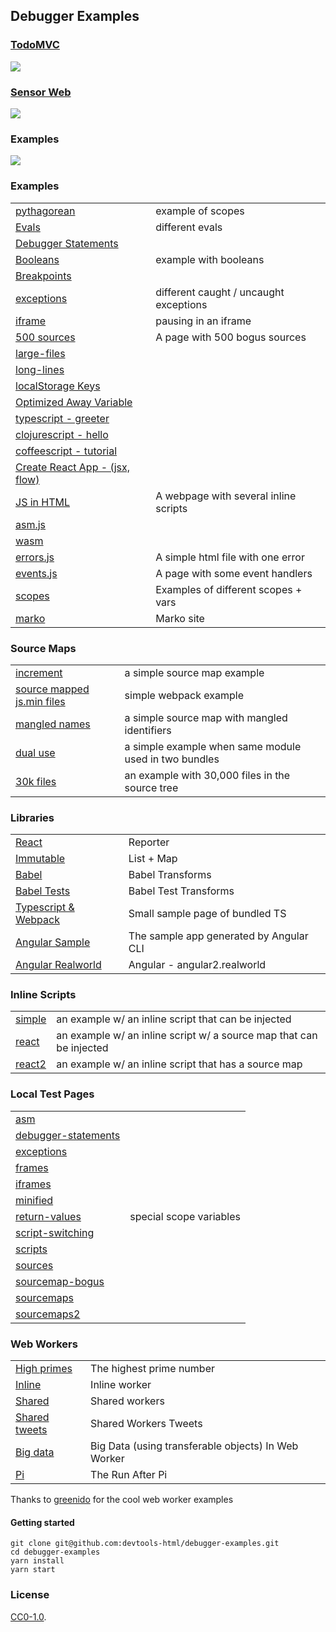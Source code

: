 ## Debugger Examples

### [TodoMVC](./examples/todomvc)
[![][todomvc-screen]](./examples/todomvc)

### [Sensor Web][sensor-url]

[![][sensor-screen]][sensor-url]

### Examples

[![][examples-screen]][examples-url]

### Examples

| | |
| --- | --- |
| [pythagorean](./examples/pythagorean) | example of scopes |
| [Evals](./examples/evals.html) | different evals |
| [Debugger Statements](./examples/debugger-statements.html) | |
| [Booleans](./examples/booleans) | example with booleans |
| [Breakpoints](./examples/breakpoints.html)||
| [exceptions](./examples/exceptions.html) | different caught / uncaught exceptions |
| [iframe](./examples/iframe.html) | pausing in an iframe |
| [500 sources](./examples/500-sources.html) | A page with 500 bogus sources |
| [large-files](./examples/large-files.html) | |
| [long-lines](./examples/long-lines) | |
| [localStorage Keys](./examples/localstorage-keys.html) | |
| [Optimized Away Variable](./examples/optimized-away.html) | |
| [typescript - greeter](./examples/typescript/greeter) | |
| [clojurescript - hello](./examples/clojurescript/hello.html) | |
| [coffeescript - tutorial](./examples/coffeescript/tutorial) | |
| [Create React App - (jsx, flow)](./examples/my-app/build) | |
| [JS in HTML](./examples/js-in-html.html) | A webpage with several inline scripts |
| [asm.js](./examples/asm.html) | |
| [wasm](./examples/wasm/fib/fib.index.html)||
| [errors.js](./examples/errors.html) | A simple html file with one error |
| [events.js](./examples/events.html) | A page with some event handlers |
| [scopes](./examples/scopes.html) | Examples of different scopes + vars |
| [marko](https://github.com/marko-js-samples/marko-webpack) | Marko site |

### Source Maps

| | |
| --- | --- |
| [increment](./examples/increment) | a simple source map example |
| [source mapped js.min files](http://wbamberg.github.io/example-websites/source-mapping/index.html) | simple webpack example|
| [mangled names](./examples/sequence-print/sequence_print.html) | a simple source map with mangled identifiers|
| [dual use](./examples/dualuse/dualuse.html) | a simple example when same module used in two bundles|
| [30k files](./examples/f30k/index.html) | an example with 30,000 files in the source tree|

### Libraries

| | |
| --- | --- |
| [React](https://devtools-reporter-hzsvksiqym.now.sh) |  Reporter |
| [Immutable](https://dbg-immutable.glitch.me/) | List + Map |
| [Babel](./examples/babel) | Babel Transforms |
| [Babel Tests](./examples/babel-tests) | Babel Test Transforms |
| [Typescript & Webpack](./examples/typescript/modules) | Small sample page of bundled TS |
| [Angular Sample](./examples/angular/sample) | The sample app generated by Angular CLI |
| [Angular Realworld](https://angular2.realworld.io/#/) | Angular - angular2.realworld |


### Inline Scripts

| | |
| --- | --- |
| [simple](./examples/scripts/simple.html) | an example w/ an inline script that can be injected |
| [react](./examples/scripts/react.html) | an example w/ an inline script w/ a source map that can be injected |
| [react2](./examples/scripts/react2.html) | an example w/ an inline script that has a source map |


### Local Test Pages

| | |
| --- | --- |
| [asm] | |
| [debugger-statements] | |
| [exceptions] | |
| [frames] | |
| [iframes] | |
| [minified] | |
| [return-values] | special scope variables |
| [script-switching] | |
| [scripts] | |
| [sources] | |
| [sourcemap-bogus] | |
| [sourcemaps] | |
| [sourcemaps2] | |

### Web Workers

| | |
| --- | --- |
| [High primes](./examples/workers/high-prime.html) | The highest prime number |
| [Inline](./examples/workers/inline.html) | Inline worker |
| [Shared](./examples/workers/shared.html) | Shared workers |
| [Shared tweets](./examples/workers/shared-tweets.html) | Shared Workers Tweets |
| [Big data](./examples/workers/big-data.html) | Big Data (using transferable objects) In Web Worker |
| [Pi](./examples/workers/pi.html) | The Run After Pi |

Thanks to [greenido] for the cool web worker examples

#### Getting started

```
git clone git@github.com:devtools-html/debugger-examples.git
cd debugger-examples
yarn install
yarn start
```


[todomvc-screen]: https://cloud.githubusercontent.com/assets/254562/22754631/3644ed8a-ee0e-11e6-9ada-17ca36f7e0cf.png
[sensor-screen]: https://cloud.githubusercontent.com/assets/254562/22754691/6f316e70-ee0e-11e6-9136-83238cd3e530.png
[sensor-url]: http://aws-sensorweb-static-site.s3-website-us-west-2.amazonaws.com

[examples-screen]:https://shipusercontent.com/e72dc7467d63d6ebcd69e504548534f8/Screen%20Shot%202017-07-12%20at%2011.48.25%20AM.png
[examples-url]: https://devtools-html.github.io/debugger-examples/examples/examples.html

[asm]:http://localhost:8000/integration/examples/doc-asm.html
[debugger-statements]:http://localhost:8000/integration/examples/doc-debugger-statements.html
[exceptions]:http://localhost:8000/integration/examples/doc-exceptions.html
[frames]:http://localhost:8000/integration/examples/doc-frames.html
[iframes]:http://localhost:8000/integration/examples/doc-iframes.html
[minified]:http://localhost:8000/integration/examples/doc-minified.html
[return-values]:http://localhost:8000/integration/examples/doc-return-values.html
[script-switching]:http://localhost:8000/integration/examples/doc-script-switching.html
[scripts]:http://localhost:8000/integration/examples/doc-scripts.html
[sourcemap-bogus]:http://localhost:8000/integration/examples/doc-sourcemap-bogus.html
[sourcemaps]:http://localhost:8000/integration/examples/doc-sourcemaps.html
[sourcemaps2]:http://localhost:8000/integration/examples/doc-sourcemaps2.html
[sources]:http://localhost:8000/integration/examples/doc-sources.html
[greenido]: https://github.com/greenido/Web-Workers-Examples-

### License

[CC0-1.0](./LICENSE).
